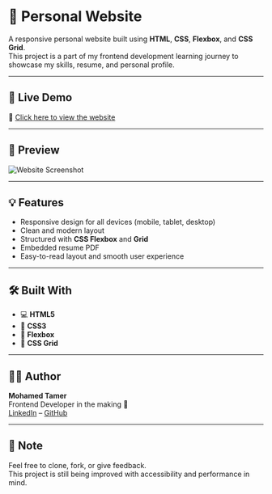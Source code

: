 # 📄 Personal Website

A responsive personal website built using **HTML**, **CSS**, **Flexbox**, and **CSS Grid**.  
This project is a part of my frontend development learning journey to showcase my skills, resume, and personal profile.

---

## 🚀 Live Demo  
🔗 [Click here to view the website](https://mohamed-cloud595.github.io/Personal-Website/)

---

## 📸 Preview

![Website Screenshot](img/screenshot.png)

---

## 💡 Features

- Responsive design for all devices (mobile, tablet, desktop)
- Clean and modern layout
- Structured with **CSS Flexbox** and **Grid**
- Embedded resume PDF
- Easy-to-read layout and smooth user experience

---

## 🛠️ Built With

- 💻 **HTML5**
- 🎨 **CSS3**
- 🔄 **Flexbox**
- 🧱 **CSS Grid**


---

## 👨‍💻 Author

**Mohamed Tamer**  
Frontend Developer in the making 🚀  
[LinkedIn](https://www.linkedin.com/in/mohamed-tamer-568023262/) – [GitHub](https://github.com/Mohamed-cloud595)

---

## 📌 Note

Feel free to clone, fork, or give feedback.  
This project is still being improved with accessibility and performance in mind.



